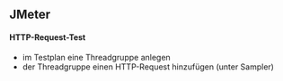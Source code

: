 ## JMeter

#### HTTP-Request-Test
- im Testplan eine Threadgruppe anlegen
- der Threadgruppe einen HTTP-Request hinzufügen (unter Sampler)
